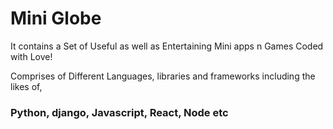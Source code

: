 <h1> Mini Globe </h1>
It contains a Set of Useful as well as Entertaining Mini apps n Games Coded with Love!

Comprises of Different Languages, libraries and frameworks including the likes of, 
<h3> Python, django, Javascript, React, Node etc </h3>

